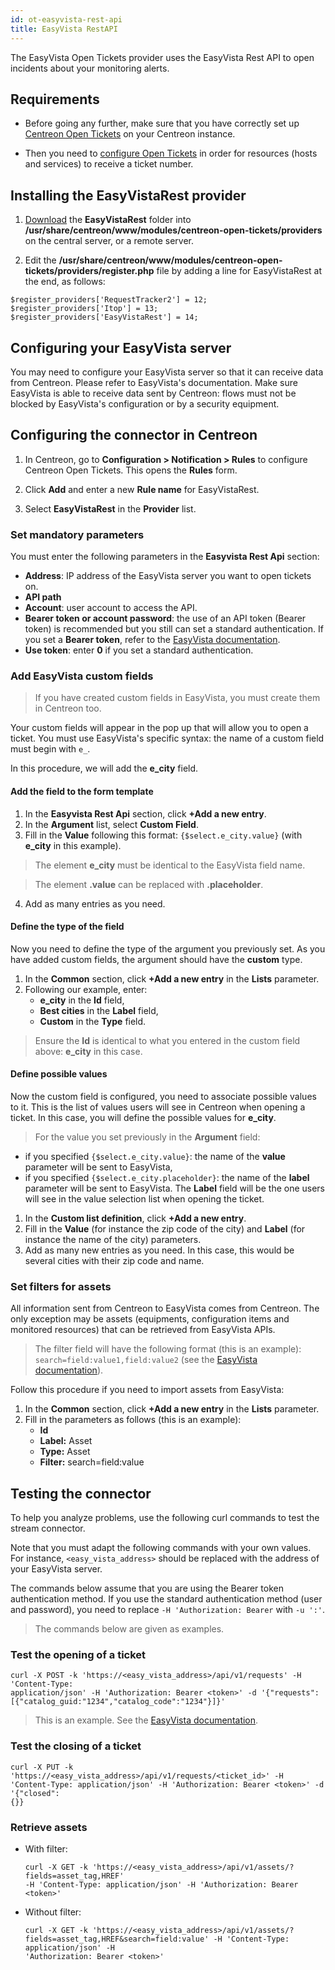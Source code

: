 ```yaml
---
id: ot-easyvista-rest-api
title: EasyVista RestAPI
---
```


The EasyVista Open Tickets provider uses the EasyVista Rest API to open incidents about your monitoring alerts.

## Requirements

- Before going any further, make sure that you have correctly set up [Centreon Open Tickets](https://docs.centreon.com/docs/alerts-notifications/ticketing-install/) on your Centreon instance.

- Then you need to [configure Open Tickets](../../alerts-notifications/ticketing.md#hosts--services) in order for resources (hosts and services) to receive a ticket number.

## Installing the EasyVistaRest provider

1. [Download](https://share.centreon.com/s/qypnoTgYfxHejaS) the **EasyVistaRest** folder into **/usr/share/centreon/www/modules/centreon-open-tickets/providers** on the central server, or a remote server.

2. Edit the **/usr/share/centreon/www/modules/centreon-open-tickets/providers/register.php** file by adding a line for EasyVistaRest at the end, as follows:

  ```shell
  $register_providers['RequestTracker2'] = 12;
  $register_providers['Itop'] = 13;
  $register_providers['EasyVistaRest'] = 14;
  ```
  
## Configuring your EasyVista server

You may need to configure your EasyVista server so that it can receive data from Centreon. Please refer to EasyVista's documentation. Make sure EasyVista is able to receive data sent by Centreon: flows must not be blocked by EasyVista's configuration or by a security equipment.

## Configuring the connector in Centreon

1. In Centreon, go to **Configuration > Notification > Rules** to configure Centreon Open Tickets. This opens the **Rules** form.

2. Click **Add** and enter a new **Rule name** for EasyVistaRest.

3. Select **EasyVistaRest** in the **Provider** list.

### Set mandatory parameters

You must enter the following parameters in the **Easyvista Rest Api** section:

- **Address**: IP address of the EasyVista server you want to open tickets on.
- **API path**
- **Account**: user account to access the API.
- **Bearer token or account password**: the use of an API token (Bearer token) is recommended but you still can set a standard authentication. If you set a **Bearer token**, refer to the [EasyVista documentation](https://wiki.easyvista.com/xwiki/bin/view/Documentation/Integration/WebService%20REST/?language=en#HProcedures).
- **Use token**: enter **0** if you set a standard authentication.

### Add EasyVista custom fields

> If you have created custom fields in EasyVista, you must create them in Centreon too.

Your custom fields will appear in the pop up that will allow you to open a ticket. You must use EasyVista's specific syntax: the name of a custom field must begin with ``e_``. 

In this procedure, we will add the **e_city** field.

#### Add the field to the form template

1. In the **Easyvista Rest Api** section, click **+Add a new entry**.
2. In the **Argument** list, select **Custom Field**.
3. Fill in the **Value** following this format: ``{$select.e_city.value}`` (with **e_city** in this example).
  > The element **e_city** must be identical to the EasyVista field name.
  
  > The element **.value** can be replaced with **.placeholder**.
4. Add as many entries as you need.

#### Define the type of the field

Now you need to define the type of the argument you previously set. As you have added custom fields, the argument should have the **custom** type.

1. In the **Common** section, click **+Add a new entry** in the **Lists** parameter.
2. Following our example, enter:
   - **e_city** in the **Id** field,
   - **Best cities** in the **Label** field,
   - **Custom** in the **Type** field.
  > Ensure the **Id** is identical to what you entered in the custom field above: **e_city** in this case.

#### Define possible values

Now the custom field is configured, you need to associate possible values to it. This is the list of values users will see in Centreon when opening a ticket. In this case, you will define the possible values for **e_city**.

> For the value you set previously in the **Argument** field:
- if you specified ``{$select.e_city.value}``: the name of the **value** parameter will be sent to EasyVista,
- if you specified ``{$select.e_city.placeholder}``: the name of the **label** parameter will be sent to EasyVista. The **Label** field will be the one users will see in the value selection list when opening the ticket.

1. In the **Custom list definition**, click **+Add a new entry**.
2. Fill in the **Value** (for instance the zip code of the city) and **Label** (for instance the name of the city) parameters.
3. Add as many new entries as you need. In this case, this would be several cities with their zip code and name.

### Set filters for assets

All information sent from Centreon to EasyVista comes from Centreon. The only exception may be assets (equipments, configuration items and monitored resources) that can be retrieved from EasyVista APIs.

> The filter field will have the following format (this is an example): ``search=field:value1,field:value2`` (see the [EasyVista documentation](https://wiki.easyvista.com/xwiki/bin/view/Documentation/Integration/WebService%20REST/REST%20API%20-%20See%20a%20list%20of%20assets/?language=en)).

Follow this procedure if you need to import assets from EasyVista:

1. In the **Common** section, click **+Add a new entry** in the **Lists** parameter.
2. Fill in the parameters as follows (this is an example):
   - **Id**
   - **Label:** Asset
   - **Type:** Asset
   - **Filter:** search=field:value

## Testing the connector

To help you analyze problems, use the following curl commands to test the stream connector.

Note that you must adapt the following commands with your own values. For instance, ``<easy_vista_address>`` should be replaced with the address of your EasyVista server.

The commands below assume that you are using the Bearer token authentication method.
If you use the standard authentication method (user and password), you need to replace ``-H 'Authorization: Bearer`` with ``-u ':'``.

> The commands below are given as examples.

### Test the opening of a ticket

```shell
curl -X POST -k 'https://<easy_vista_address>/api/v1/requests' -H 'Content-Type:
application/json' -H 'Authorization: Bearer <token>' -d '{"requests":
[{"catalog_guid:"1234","catalog_code":"1234"}]}'
```

> This is an example. See the [EasyVista documentation](https://wiki.easyvista.com/xwiki/bin/view/Documentation/Integration/WebService%20REST/REST%20API%20-%20Create%20an%20incident-request/).


### Test the closing of a ticket

```shell
curl -X PUT -k 'https://<easy_vista_address>/api/v1/requests/<ticket_id>' -H
'Content-Type: application/json' -H 'Authorization: Bearer <token>' -d '{"closed":
{}}
```

### Retrieve assets

- With filter:

  ```shell
  curl -X GET -k 'https://<easy_vista_address>/api/v1/assets/?fields=asset_tag,HREF'
  -H 'Content-Type: application/json' -H 'Authorization: Bearer <token>'
  ```

- Without filter:

  ```shell
  curl -X GET -k 'https://<easy_vista_address>/api/v1/assets/?
  fields=asset_tag,HREF&search=field:value' -H 'Content-Type: application/json' -H
  'Authorization: Bearer <token>'
  ```
